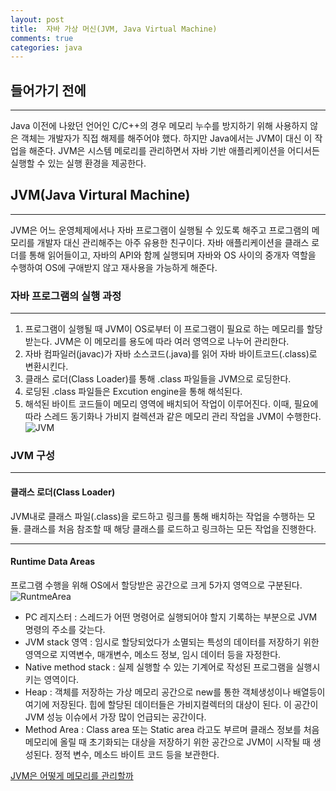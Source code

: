 ```yaml
---
layout: post
title:  자바 가상 머신(JVM, Java Virtual Machine)
comments: true 
categories: java
---
```


## 들어가기 전에
---
Java 이전에 나왔던 언어인 C/C++의 경우 메모리 누수를 방지하기 위해 사용하지 않은 객체는 개발자가 직접 해제를 해주어야 했다. 하지만 Java에서는 JVM이 대신 이 작업을 해준다.
JVM은 시스템 메로리를 관리하면서 자바 기반 애플리케이션을 어디서든 실행할 수 있는 실행 환경을 제공한다.


## JVM(Java Virtural Machine)
---

JVM은 어느 운영체제에서나 자바 프로그램이 실행될 수 있도록 해주고 프로그램의 메모리를 개발자 대신 관리해주는 아주 유용한 친구이다.
자바 애플리케이션을 클래스 로더를 통해 읽어들이고, 자바의 API와 함께 실행되며 자바와 OS 사이의 중개자 역할을 수행하여 OS에 구애받지 않고 재사용을 가능하게 해준다.


### 자바 프로그램의 실행 과정
---
1. 프로그램이 실행될 때 JVM이 OS로부터 이 프로그램이 필요로 하는 메모리를 할당받는다.
JVM은 이 메모리를 용도에 따라 여러 영역으로 나누어 관리한다.
2. 자바 컴파일러(javac)가 자바 소스코드(.java)를 읽어 자바 바이트코드(.class)로 변환시킨다.
3. 클래스 로더(Class Loader)를 통해 .class 파일들을 JVM으로 로딩한다.
4. 로딩된 .class 파일들은 Excution engine을 통해 해석된다.
5. 해석된 바이트 코드들이 메모리 영역에 배치되어 작업이 이루어진다.
   이때, 필요에 따라 스레드 동기화나 가비지 컬렉션과 같은 메모리 관리 작업을 JVM이 수행한다.
![JVM](https://i.imgur.com/Vy1JC1b.png)


### JVM 구성
---

#### **클래스 로더(Class Loader)**
JVM내로 클래스 파일(.class)을 로드하고 링크를 통해 배치하는 작업을 수행하는 모듈. 클래스를 처음 참조할 때 해당 클래스를 로드하고 링크하는 모든 작업을 진행한다.

---

#### **Runtime Data Areas**
프로그램 수행을 위해 OS에서 할당받은 공간으로 크게 5가지 영역으로 구분된다.
![RuntmeArea](https://t1.daumcdn.net/cfile/tistory/275A103F576B85550D)
* PC 레지스터
   : 스레드가 어떤 명령어로 실행되어야 할지 기록하는 부분으로 JVM 명령의 주소를 갖는다.
* JVM stack 영역
   : 임시로 할당되었다가 소멸되는 특성의 데이터를 저장하기 위한 영역으로 지역변수, 매개변수, 메소드 정보, 임시 데이터 등을 자정한다.
* Native method stack
   : 실제 실행할 수 있는 기계어로 작성된 프로그램을 실행시키는 영역이다.
* Heap 
   : 객체를 저장하는 가상 메모리 공간으로 new를 통한 객체생성이나 배열등이 여기에 저장된다. 힙에 할당된 데이터들은 가비지컬렉터의 대상이 된다. 이 공간이 JVM 성능 이슈에서 가장 많이 언급되는 공간이다.
* Method Area
   : Class area 또는 Static area 라고도 부르며 클래스 정보를 처음 메모리에 올릴 때 초기화되는 대상을 저장하기 위한 공간으로 JVM이 시작될 때 생성된다. 정적 변수, 메소드 바이트 코드 등을 보관한다.


[JVM은 어떻게 메모리를 관리할까](/java/2021/04/15/GC/)